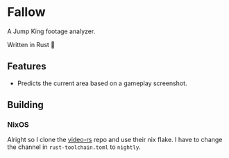 # Fallow

A Jump King footage analyzer.

Written in Rust 🦀

## Features

+ Predicts the current area based on a gameplay screenshot.

## Building

### NixOS

Alright so I clone the [video-rs](https://github.com/oddity-ai/video-rs/) repo and use their nix flake. I have to change the channel in `rust-toolchain.toml` to `nightly`.
